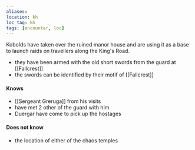 ```yaml
---
aliases:
location: kh
loc_tag: kh
tags: [encounter, loc]
---
```


Kobolds have taken over the ruined manor house and are using it as a base to launch raids on travellers along the King's Road.

- they have been armed with the old short swords from the guard at [[Fallcrest]]
- the swords can be identified by their motif of [[Fallcrest]]

#### Knows
- [[Sergeant Greruga]] from his visits
- have met 2 other of the guard with him
- Duergar have come to pick up the hostages
#### Does not know
- the location of either of the chaos temples
